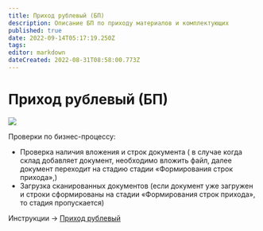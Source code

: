 ```yaml
---
title: Приход рублевый (БП)
description: Описание БП по приходу материалов и комплектующих
published: true
date: 2022-09-14T05:17:19.250Z
tags: 
editor: markdown
dateCreated: 2022-08-31T08:58:00.773Z
---
```


# Приход рублевый (БП)

![](https://firebasestorage.googleapis.com/v0/b/gitbook-x-prod.appspot.com/o/spaces%2F-MBaL4-sguLCzbQd3FRY%2Fuploads%2FMufbX2YtUpxvTx3DToCt%2Ffile.png?alt=media)

Проверки по бизнес-процессу:&#x20;

* Проверка наличия вложения и строк документа ( в случае когда склад добавляет документ, необходимо вложить файл, далее документ переходит на стадию стадии «Формирования строк прихода»,)&#x20;
* Загрузка сканированных документов (если документ уже загружен и строки сформированы на стадии «Формирования строк прихода», то стадия пропускается)&#x20;

Инструкции -> [Приход рублевый](../formirovanie-prikhoda-po-grafiku-postavki/prikhod-v-rublyakh/)
